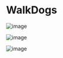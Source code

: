 # WalkDogs


![image](https://github.com/xxxx.jpg)

![image](https://github.com/xxxx.jpg)

![image](https://github.com/xxxx.jpg)
